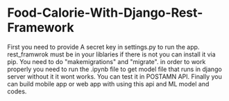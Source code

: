 # Food-Calorie-With-Django-Rest-Framework
First you need to provide A  secret key in settings.py to run the app.
rest_framwrok must be in your liblaries if there is not you can install it via pip.
You need to do "makemigrations" and "migrate".
in order to work properly you need to run the .ipynb file to get model file that runs in django server without it it wont works.
You can test it in POSTAMN API.
Finally you can build mobile app or web app with using this api and ML model and codes.

